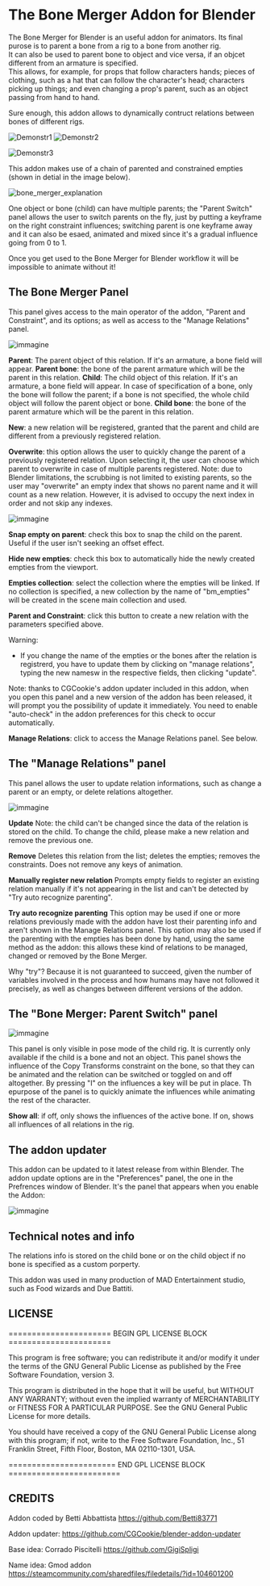 # The Bone Merger Addon for Blender

The Bone Merger for Blender is an useful addon for animators. Its final purose is to parent a bone from a rig to a bone from another rig.  
It can also be used to parent bone to object and vice versa, if an objcet different from an armature is specified.  
This allows, for example, for props that follow characters hands; pieces of clothing, such as a hat that can follow the character's head; characters picking up things; and even changing a prop's parent, such as an object passing from hand to hand.  

Sure enough, this addon allows to dynamically contruct relations between bones of different rigs. 

![Demonstr1](https://github.com/Betti83771/BlenderBoneMerger/assets/76520778/4e7ba374-0cf9-4c7d-8428-7c2f92edd8b0)
![Demonstr2](https://github.com/Betti83771/BlenderBoneMerger/assets/76520778/0b94337a-da33-41ce-a406-1a6823fa35ba)


![Demonstr3](https://github.com/Betti83771/BlenderBoneMerger/assets/76520778/57bd68b0-80f9-4dcb-b97e-7491e37dc48d)

This addon makes use of a chain of parented and constrained empties (shown in detial in the image below).

![bone_merger_explanation](https://github.com/Betti83771/BlenderBoneMerger/assets/76520778/3647b2a1-0e03-4a35-9366-284b08d3bfb1)

One object or bone (child) can have multiple parents; the "Parent Switch" panel allows the user to switch parents on the fly, just by putting a keyframe on the right constraint influences; switching parent is one keyframe away and it can also be esaed, animated and mixed since it's a gradual influence going from 0 to 1.

Once you get used to the Bone Merger for Blender workflow it will be impossible to animate without it!


## The Bone Merger Panel
This panel gives access to the main operator of the addon, "Parent and Constraint", and its options;
as well as access to the "Manage Relations" panel.

![immagine](https://github.com/Betti83771/BlenderBoneMerger/assets/76520778/32e1b485-502f-47a5-b9aa-a172cda8820e)

**Parent**: The parent object of this relation. If it's an armature, a bone field will appear.
**Parent bone**: the bone of the parent armature which will be the parent in this relation.
**Child**: The child object of this relation. If it's an armature, a bone field will appear.
In case of specification of a bone, only the bone will follow the parent; 
if a bone is not specified, the whole child object will follow the parent object or bone.
**Child bone**: the bone of the parent armature which will be the parent in this relation.

**New**: a new relation will be registered, granted that the parent and child are different 
from a previously registered relation.

**Overwrite**: this option allows the user to quickly change the parent of a previously
registered relation. Upon selecting it, the user can choose which parent to overwrite in case
of multiple parents registered.
Note: due to Blender limitations, the scrubbing is not limited to existing parents, so the user
may "overwrite" an empty index that shows no parent name and it will count as a new relation.
However, it is advised to occupy the next index in order and not skip any indexes.

![immagine](https://github.com/Betti83771/BlenderBoneMerger/assets/76520778/c7c71775-1b50-4399-ac06-4cae5bcf6ccb)


**Snap empty on parent**: check this box to snap the child on the parent. Useful if the user isn't
seeking an offset effect.

**Hide new empties**: check this box to automatically hide the newly created empties from the viewport.

**Empties collection**: select the collection where the empties will be linked. If no collection is
specified, a new collection by the name of "bm_empties" will be created in the scene main collection and used.

**Parent and Constraint**: click this button to create a new relation with the parameters specified above.

Warning:
- If you change the name of the empties or the bones after the relation is registrerd, you have to update them by clicking on "manage relations", typing the new namesw in the respective fields, then clicking "update".

Note: thanks to CGCookie's addon updater included in this addon, when you open this panel and a new version of the addon has been released, it will prompt you the possibility of update it immediately. You need to enable "auto-check" in the addon preferences for this check to occur automatically.

**Manage Relations**: click to access the Manage Relations panel. See below.


## The "Manage Relations" panel

This panel allows the user to update relation informations, such as change a parent or an empty, or delete relations altogether.

![immagine](https://github.com/Betti83771/BlenderBoneMerger/assets/76520778/770fad57-f2c3-4c70-89b7-e24c0d84170e)


**Update**
Note: the child can't be changed since the data of the relation is stored on the child.
To change the child, please make a new relation and remove the previous one.

**Remove**
Deletes this relation from the list; deletes the empties; removes the constraints. Does not remove any keys of animation.

**Manually register new relation**
Prompts empty fields to register an existing relation manually if it's not appearing in the list and can't be detected by "Try auto recognize parenting".

**Try auto recognize parenting**
This option may be used if one or more relations previously made with the addon have lost their parenting info and aren't shown in the Manage Relations panel.
This option may also be used if the parenting with the empties has been done by hand, using the same method as the addon: this allows these kind of relations to be managed, changed or removed by the Bone Merger.

Why "try"? Because it is not guaranteed to succeed, given the number of variables involved in the process and how humans may have not followed it precisely, as well as changes between different versions of the addon.

## The "Bone Merger: Parent Switch" panel

![immagine](https://github.com/Betti83771/BlenderBoneMerger/assets/76520778/8576682c-6ffb-4868-8017-1851b42d287f)

This panel is only visible in pose mode of the child rig. It is currently only available if the child is a bone and not an object.
This panel shows the influence of the Copy Transforms constraint on the bone, so that they can be animated and the relation can be switched or toggled on and off altogether.
By pressing  "I" on the influences a key will be put in place. Th epurpose of the panel is to quickly animate the influences while animating the rest of the character.

**Show all**: if off, only shows the influences of the active bone. If on, shows all influences of all relations in the rig.

## The addon updater
This addon can be updated to it latest release from within Blender. The addon update options are in the "Preferences" panel, the one in the Prefrences window of Blender. It's the panel that appears when you enable the Addon:

![immagine](https://github.com/Betti83771/BlenderBoneMerger/assets/76520778/e893c0eb-75c5-409b-b850-afdf805a82ce)

## Technical notes and info
The relations info is stored on the child bone or on the child object if no bone is specified as a custom porperty.

This addon was used in many production of MAD Entertainment studio, such as Food wizards and Due Battiti.





## LICENSE
 ====================== BEGIN GPL LICENSE BLOCK ======================

  This program is free software; you can redistribute it and/or
  modify it under the terms of the GNU General Public License
  as published by the Free Software Foundation, version 3.

  This program is distributed in the hope that it will be useful,
  but WITHOUT ANY WARRANTY; without even the implied warranty of
  MERCHANTABILITY or FITNESS FOR A PARTICULAR PURPOSE.  See the
  GNU General Public License for more details.

  You should have received a copy of the GNU General Public License
  along with this program; if not, write to the Free Software Foundation,
  Inc., 51 Franklin Street, Fifth Floor, Boston, MA 02110-1301, USA.

 ======================= END GPL LICENSE BLOCK ========================

## CREDITS
Addon coded by Betti Abbattista https://github.com/Betti83771

Addon updater: https://github.com/CGCookie/blender-addon-updater

Base idea: Corrado Piscitelli https://github.com/GigiSpligi

Name idea: Gmod addon https://steamcommunity.com/sharedfiles/filedetails/?id=104601200


